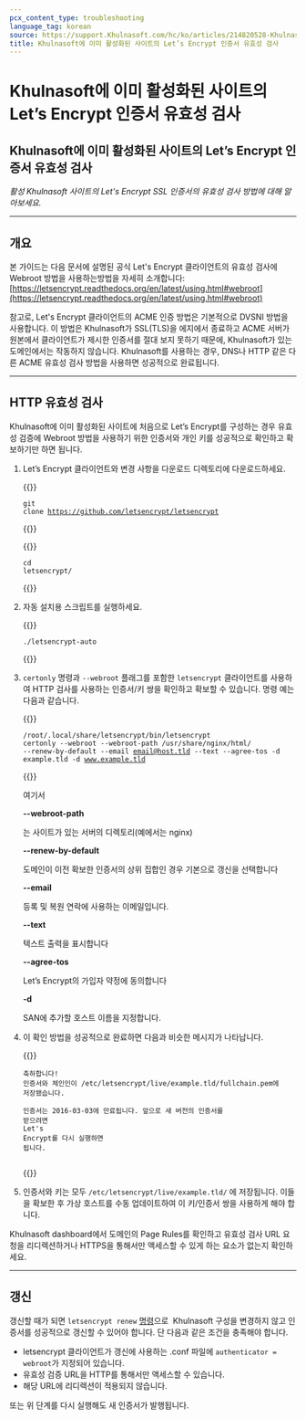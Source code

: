 ```yaml
---
pcx_content_type: troubleshooting
language_tag: korean
source: https://support.Khulnasoft.com/hc/ko/articles/214820528-Khulnasoft%EC%97%90-%EC%9D%B4%EB%AF%B8-%ED%99%9C%EC%84%B1%ED%99%94%EB%90%9C-%EC%82%AC%EC%9D%B4%ED%8A%B8%EC%9D%98-Let-s-Encrypt-%EC%9D%B8%EC%A6%9D%EC%84%9C-%EC%9C%A0%ED%9A%A8%EC%84%B1-%EA%B2%80%EC%82%AC
title: Khulnasoft에 이미 활성화된 사이트의 Let’s Encrypt 인증서 유효성 검사
---
```


# Khulnasoft에 이미 활성화된 사이트의 Let’s Encrypt 인증서 유효성 검사

## Khulnasoft에 이미 활성화된 사이트의 Let’s Encrypt 인증서 유효성 검사

_활성 Khulnasoft 사이트의 Let's Encrypt SSL 인증서의 유효성 검사 방법에 대해 알아보세요._

___

## 개요

본 가이드는 다음 문서에 설명된 공식 Let's Encrypt 클라이언트의 유효성 검사에 Webroot 방법을 사용하는방법을 자세히 소개합니다: [https://letsencrypt.readthedocs.org/en/latest/using.html#webroot](https://letsencrypt.readthedocs.org/en/latest/using.html#webroot)

참고로, Let's Encrypt 클라이언트의 ACME 인증 방법은 기본적으로 DVSNI 방법을 사용합니다. 이 방법은 Khulnasoft가 SSL(TLS)을 에지에서 종료하고 ACME 서버가 원본에서 클라이언트가 제시한 인증서를 절대 보지 못하기 때문에, Khulnasoft가 있는 도메인에서는 작동하지 않습니다. Khulnasoft를 사용하는 경우, DNS나 HTTP 같은 다른 ACME 유효성 검사 방법을 사용하면 성공적으로 완료됩니다. 

___

## HTTP 유효성 검사

Khulnasoft에 이미 활성화된 사이트에 처음으로 Let’s Encrypt를 구성하는 경우 유효성 검증에 Webroot 방법을 사용하기 위한 인증서와 개인 키를 성공적으로 확인하고 확보하기만 하면 됩니다. 

1.  Let’s Encrypt 클라이언트와 변경 사항을 다운로드 디렉토리에 다운로드하세요.


    {{<raw>}}<pre class="CodeBlock CodeBlock-with-rows CodeBlock-scrolls-horizontally CodeBlock-is-light-in-light-theme CodeBlock--language-txt" language="txt"><code><span class="CodeBlock--rows"><span class="CodeBlock--rows-content"><span class="CodeBlock--row"><span class="CodeBlock--row-indicator"></span><div class="CodeBlock--row-content"><span class="CodeBlock--token-plain">git clone https://github.com/letsencrypt/letsencrypt</span></div></span></span></span></code></pre>{{</raw>}}


    {{<raw>}}<pre class="CodeBlock CodeBlock-with-rows CodeBlock-scrolls-horizontally CodeBlock-is-light-in-light-theme CodeBlock--language-txt" language="txt"><code><span class="CodeBlock--rows"><span class="CodeBlock--rows-content"><span class="CodeBlock--row"><span class="CodeBlock--row-indicator"></span><div class="CodeBlock--row-content"><span class="CodeBlock--token-plain">cd letsencrypt/</span></div></span></span></span></code></pre>{{</raw>}}
    
2.  자동 설치용 스크립트를 실행하세요.  


    {{<raw>}}<pre class="CodeBlock CodeBlock-with-rows CodeBlock-scrolls-horizontally CodeBlock-is-light-in-light-theme CodeBlock--language-txt" language="txt"><code><span class="CodeBlock--rows"><span class="CodeBlock--rows-content"><span class="CodeBlock--row"><span class="CodeBlock--row-indicator"></span><div class="CodeBlock--row-content"><span class="CodeBlock--token-plain">./letsencrypt-auto</span></div></span></span></span></code></pre>{{</raw>}}
    
3.  `certonly` 명령과 `--webroot` 플래그를 포함한 `letsencrypt` 클라이언트를 사용하여 HTTP 검사를 사용하는 인증서/키 쌍을 확인하고 확보할 수 있습니다. 명령 예는 다음과 같습니다.  


    {{<raw>}}<pre class="CodeBlock CodeBlock-with-rows CodeBlock-scrolls-horizontally CodeBlock-is-light-in-light-theme CodeBlock--language-txt" language="txt"><code><span class="CodeBlock--rows"><span class="CodeBlock--rows-content"><span class="CodeBlock--row"><span class="CodeBlock--row-indicator"></span><div class="CodeBlock--row-content"><span class="CodeBlock--token-plain">/root/.local/share/letsencrypt/bin/letsencrypt certonly --webroot --webroot-path /usr/share/nginx/html/ --renew-by-default --email email@host.tld --text --agree-tos -d example.tld -d www.example.tld</span></div></span></span></span></code></pre>{{</raw>}}
    
      
    여기서  
    
    **\--webroot-path**
    
    는 사이트가 있는 서버의 디렉토리(예에서는 nginx)
    
    **\--renew-by-default**
    
    도메인이 이전 확보한 인증서의 상위 집합인 경우 기본으로 갱신을 선택합니다
    
    **\--email**
    
    등록 및 복원 연락에 사용하는 이메일입니다.
    
    **\--text**
    
    텍스트 출력을 표시합니다
    
    **\--agree-tos**
    
    Let’s Encrypt의 가입자 약정에 동의합니다
    
    **\-d**
    
    SAN에 추가할 호스트 이름을 지정합니다.
    
4.  이 확인 방법을 성공적으로 완료하면 다음과 비슷한 메시지가 나타납니다.  


    {{<raw>}}<pre class="CodeBlock CodeBlock-with-rows CodeBlock-scrolls-horizontally CodeBlock-is-light-in-light-theme CodeBlock--language-txt" language="txt"><code><span class="CodeBlock--rows"><span class="CodeBlock--rows-content"><span class="CodeBlock--row"><span class="CodeBlock--row-indicator"></span><div class="CodeBlock--row-content"><span class="CodeBlock--token-plain">축하합니다! 인증서와 체인인이 /etc/letsencrypt/live/example.tld/fullchain.pem에 저장됐습니다.</span></div></span><span class="CodeBlock--row"><span class="CodeBlock--row-indicator"></span><div class="CodeBlock--row-content"><span class="CodeBlock--token-plain">    인증서는 2016-03-03에 만료됩니다. 앞으로 새 버전의 인증서를 받으려면</span></div></span><span class="CodeBlock--row"><span class="CodeBlock--row-indicator"></span><div class="CodeBlock--row-content"><span class="CodeBlock--token-plain">Let's Encrypt를 다시 실행하면 됩니다.</span></div></span><span class="CodeBlock--row"><span class="CodeBlock--row-indicator"></span><div class="CodeBlock--row-content"><span class="CodeBlock--token-plain">
</span></div></span></span></span></code></pre>{{</raw>}}
    
5.  인증서와 키는 모두 `/etc/letsencrypt/live/example.tld/` 에 저장됩니다. 이들을 확보한 후 가상 호스트를 수동 업데이트하여 이 키/인증서 쌍을 사용하게 해야 합니다.

Khulnasoft dashboard에서 도메인의 Page Rules를 확인하고 유효성 검사 URL 요청을 리디렉션하거나 HTTPS을 통해서만 액세스할 수 있게 하는 요소가 없는지 확인하세요.

___

## 갱신

갱신할 때가 되면 `letsencrypt renew` [명령](https://letsencrypt.readthedocs.org/en/latest/using.html#renewal)으로  Khulnasoft 구성을 변경하지 않고 인증서를 성공적으로 갱신할 수 있어야 합니다. 단 다음과 같은 조건을 충족해야 합니다.

-   letsencrypt 클라이언트가 갱신에 사용하는 .conf 파일에 `authenticator = webroot`가 지정되어 있습니다.
-   유효성 검증 URL을 HTTP를 통해서만 액세스할 수 있습니다.
-   해당 URL에 리디렉션이 적용되지 않습니다. 

또는 위 단계를 다시 실행해도 새 인증서가 발행됩니다.
